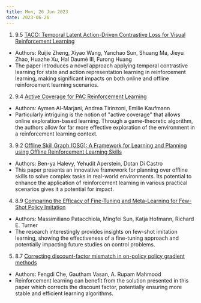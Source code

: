```yaml
---
title: Mon, 26 Jun 2023
date: 2023-06-26
---
```

1. 9.5 [TACO: Temporal Latent Action-Driven Contrastive Loss for Visual Reinforcement Learning](https://arxiv.org/abs/2306.13229)
* Authors: Ruijie Zheng, Xiyao Wang, Yanchao Sun, Shuang Ma, Jieyu Zhao, Huazhe Xu, Hal Daumé III, Furong Huang
* The paper introduces a novel approach applying temporal contrastive learning for state and action representation learning in reinforcement learning, making significant impacts on both online and offline reinforcement learning scenarios.

2. 9.4 [Active Coverage for PAC Reinforcement Learning](https://arxiv.org/abs/2306.13601)
* Authors: Aymen Al-Marjani, Andrea Tirinzoni, Emilie Kaufmann
* Particularly intriguing is the notion of "active coverage" that allows online exploration-based learning. Through a game-theoretic algorithm, the authors allow for far more effective exploration of the environment in a reinforcement learning context.

3. 9.2 [Offline Skill Graph (OSG): A Framework for Learning and Planning using Offline Reinforcement Learning Skills](https://arxiv.org/abs/2306.13630)
* Authors: Ben-ya Halevy, Yehudit Aperstein, Dotan Di Castro
* This paper presents an innovative framework for planning over offline skills to solve complex tasks in real-world environments. Its potential to enhance the application of reinforcement learning in various practical scenarios gives it a potential for impact.

4. 8.9 [Comparing the Efficacy of Fine-Tuning and Meta-Learning for Few-Shot Policy Imitation](https://arxiv.org/abs/2306.13554)
* Authors: Massimiliano Patacchiola, Mingfei Sun, Katja Hofmann, Richard E. Turner
* The research interestingly provides insights on few-shot imitation learning, showing the effectiveness of a fine-tuning approach and potentially impacting future studies on control problems.

5. 8.7 [Correcting discount-factor mismatch in on-policy policy gradient methods](https://arxiv.org/abs/2306.13284)
* Authors: Fengdi Che, Gautham Vasan, A. Rupam Mahmood
* Reinforcement learning can benefit from the solution presented in this paper which corrects the discount factor, potentially ensuring more stable and efficient learning algorithms.


